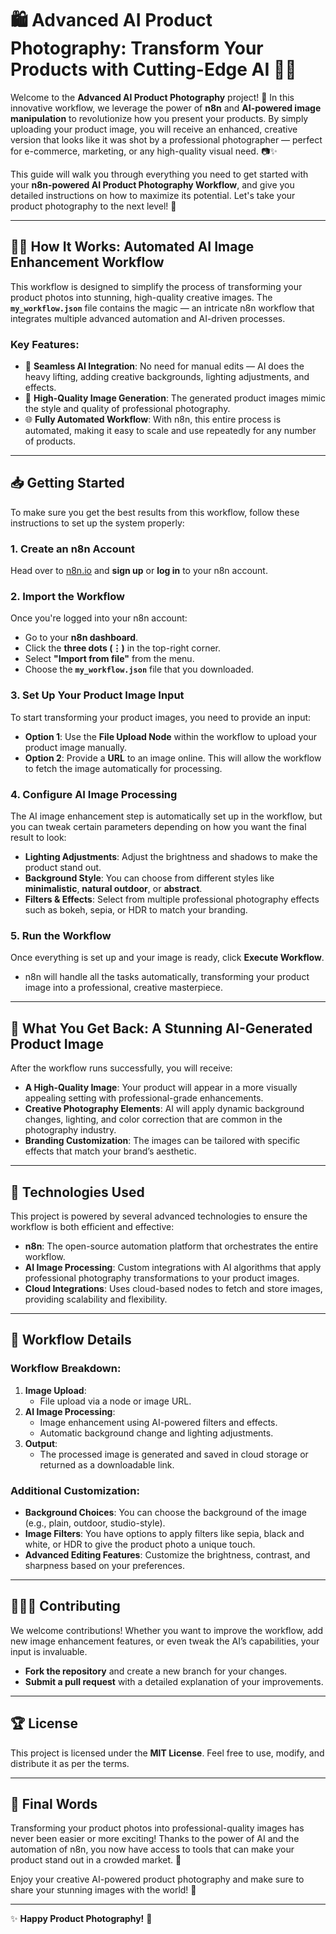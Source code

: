 # 🛍️ **Advanced AI Product Photography: Transform Your Products with Cutting-Edge AI** 📸🤖

Welcome to the **Advanced AI Product Photography** project! 🚀 In this innovative workflow, we leverage the power of **n8n** and **AI-powered image manipulation** to revolutionize how you present your products. By simply uploading your product image, you will receive an enhanced, creative version that looks like it was shot by a professional photographer — perfect for e-commerce, marketing, or any high-quality visual need. 📷✨

This guide will walk you through everything you need to get started with your **n8n-powered AI Product Photography Workflow**, and give you detailed instructions on how to maximize its potential. Let's take your product photography to the next level! 🌟

---

## 🧑‍💻 **How It Works**: Automated AI Image Enhancement Workflow

This workflow is designed to simplify the process of transforming your product photos into stunning, high-quality creative images. The **`my_workflow.json`** file contains the magic — an intricate n8n workflow that integrates multiple advanced automation and AI-driven processes.

### **Key Features**:
- 🚀 **Seamless AI Integration**: No need for manual edits — AI does the heavy lifting, adding creative backgrounds, lighting adjustments, and effects.
- 📸 **High-Quality Image Generation**: The generated product images mimic the style and quality of professional photography.
- 🌐 **Fully Automated Workflow**: With n8n, this entire process is automated, making it easy to scale and use repeatedly for any number of products.

---

## 📥 **Getting Started**

To make sure you get the best results from this workflow, follow these instructions to set up the system properly:

### 1. **Create an n8n Account**
Head over to [n8n.io](https://n8n.io) and **sign up** or **log in** to your n8n account.

### 2. **Import the Workflow**
Once you're logged into your n8n account:
- Go to your **n8n dashboard**.
- Click the **three dots (⋮)** in the top-right corner.
- Select **"Import from file"** from the menu.
- Choose the **`my_workflow.json`** file that you downloaded.

### 3. **Set Up Your Product Image Input**
To start transforming your product images, you need to provide an input:
- **Option 1**: Use the **File Upload Node** within the workflow to upload your product image manually.
- **Option 2**: Provide a **URL** to an image online. This will allow the workflow to fetch the image automatically for processing.

### 4. **Configure AI Image Processing**
The AI image enhancement step is automatically set up in the workflow, but you can tweak certain parameters depending on how you want the final result to look:
- **Lighting Adjustments**: Adjust the brightness and shadows to make the product stand out.
- **Background Style**: You can choose from different styles like **minimalistic**, **natural outdoor**, or **abstract**.
- **Filters & Effects**: Select from multiple professional photography effects such as bokeh, sepia, or HDR to match your branding.

### 5. **Run the Workflow**
Once everything is set up and your image is ready, click **Execute Workflow**.
- n8n will handle all the tasks automatically, transforming your product image into a professional, creative masterpiece.

---

## 🔄 **What You Get Back**: A Stunning AI-Generated Product Image

After the workflow runs successfully, you will receive:
- **A High-Quality Image**: Your product will appear in a more visually appealing setting with professional-grade enhancements.
- **Creative Photography Elements**: AI will apply dynamic background changes, lighting, and color correction that are common in the photography industry.
- **Branding Customization**: The images can be tailored with specific effects that match your brand’s aesthetic.

---

## 🔧 **Technologies Used**

This project is powered by several advanced technologies to ensure the workflow is both efficient and effective:

- **n8n**: The open-source automation platform that orchestrates the entire workflow.
- **AI Image Processing**: Custom integrations with AI algorithms that apply professional photography transformations to your product images.
- **Cloud Integrations**: Uses cloud-based nodes to fetch and store images, providing scalability and flexibility.

---

## 📝 **Workflow Details**

### **Workflow Breakdown**:
1. **Image Upload**:
   - File upload via a node or image URL.
2. **AI Image Processing**:
   - Image enhancement using AI-powered filters and effects.
   - Automatic background change and lighting adjustments.
3. **Output**:
   - The processed image is generated and saved in cloud storage or returned as a downloadable link.

### **Additional Customization**:
- **Background Choices**: You can choose the background of the image (e.g., plain, outdoor, studio-style).
- **Image Filters**: You have options to apply filters like sepia, black and white, or HDR to give the product photo a unique touch.
- **Advanced Editing Features**: Customize the brightness, contrast, and sharpness based on your preferences.

---

## 🧑‍🤝‍🧑 **Contributing**

We welcome contributions! Whether you want to improve the workflow, add new image enhancement features, or even tweak the AI’s capabilities, your input is invaluable.

- **Fork the repository** and create a new branch for your changes.
- **Submit a pull request** with a detailed explanation of your improvements.

---

## 🏆 **License**

This project is licensed under the **MIT License**. Feel free to use, modify, and distribute it as per the terms.

---

## 🎉 **Final Words**

Transforming your product photos into professional-quality images has never been easier or more exciting! Thanks to the power of AI and the automation of n8n, you now have access to tools that can make your product stand out in a crowded market. 🌟

Enjoy your creative AI-powered product photography and make sure to share your stunning images with the world! 🚀

---

✨ **Happy Product Photography!** 📸
